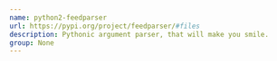 ```yaml
---
name: python2-feedparser
url: https://pypi.org/project/feedparser/#files
description: Pythonic argument parser, that will make you smile.
group: None
---
```

